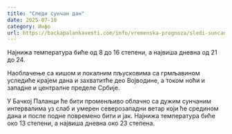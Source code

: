 ```yaml
---
title: "Следи сунчан дан"
date: 2025-07-10
category: Инфо
url: https://backapalankavesti.com/info/vremenska-prognoza/sledi-suncan-dan/
---
```


Најнижа температура биће од 8 до 16 степени, а највиша дневна од 21 до 24.

Наоблачење са кишом и локалним пљусковима са грмљавином уследиће крајем дана и захватитће део Војводине, а током ноћи и западне и централне пределе Србије.

У Бачкој Паланци ће бити променљиво облачно са дужим сунчаним интервалима уз слаб и умерен северозападни ветар који ће средином дана и после подне повремено бити и јак. Најнижа температура биће око 13 степени, а највиша дневна око 23 степена.
